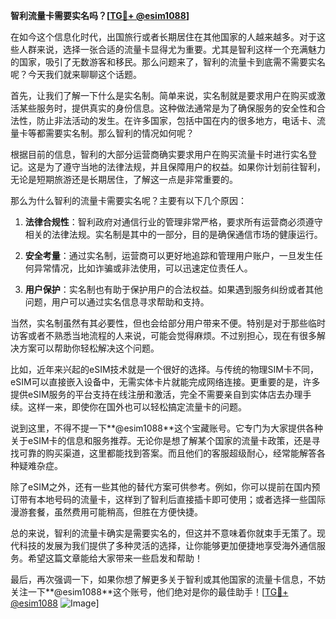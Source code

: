 **智利流量卡需要实名吗？[[TG💪+ @esim1088](https://t.me/s/esim1088)]**

在如今这个信息化时代，出国旅行或者长期居住在其他国家的人越来越多。对于这些人群来说，选择一张合适的流量卡显得尤为重要。尤其是智利这样一个充满魅力的国家，吸引了无数游客和移民。那么问题来了，智利的流量卡到底需不需要实名呢？今天我们就来聊聊这个话题。

首先，让我们了解一下什么是实名制。简单来说，实名制就是要求用户在购买或激活某些服务时，提供真实的身份信息。这种做法通常是为了确保服务的安全性和合法性，防止非法活动的发生。在许多国家，包括中国在内的很多地方，电话卡、流量卡等都需要实名制。那么智利的情况如何呢？

根据目前的信息，智利的大部分运营商确实要求用户在购买流量卡时进行实名登记。这是为了遵守当地的法律法规，并且保障用户的权益。如果你计划前往智利，无论是短期旅游还是长期居住，了解这一点是非常重要的。

那么为什么智利的流量卡需要实名呢？主要有以下几个原因：

1. **法律合规性**：智利政府对通信行业的管理非常严格，要求所有运营商必须遵守相关的法律法规。实名制是其中的一部分，目的是确保通信市场的健康运行。
   
2. **安全考量**：通过实名制，运营商可以更好地追踪和管理用户账户，一旦发生任何异常情况，比如诈骗或非法使用，可以迅速定位责任人。

3. **用户保护**：实名制也有助于保护用户的合法权益。如果遇到服务纠纷或者其他问题，用户可以通过实名信息寻求帮助和支持。

当然，实名制虽然有其必要性，但也会给部分用户带来不便。特别是对于那些临时访客或者不熟悉当地流程的人来说，可能会觉得麻烦。不过别担心，现在有很多解决方案可以帮助你轻松解决这个问题。

比如，近年来兴起的eSIM技术就是一个很好的选择。与传统的物理SIM卡不同，eSIM可以直接嵌入设备中，无需实体卡片就能完成网络连接。更重要的是，许多提供eSIM服务的平台支持在线注册和激活，完全不需要亲自到实体店去办理手续。这样一来，即使你在国外也可以轻松搞定流量卡的问题。

说到这里，不得不提一下**@esim1088**这个宝藏账号。它专门为大家提供各种关于eSIM卡的信息和服务推荐。无论你是想了解某个国家的流量卡政策，还是寻找可靠的购买渠道，这里都能找到答案。而且他们的客服超级耐心，经常能解答各种疑难杂症。

除了eSIM之外，还有一些其他的替代方案可供参考。例如，你可以提前在国内预订带有本地号码的流量卡，这样到了智利后直接插卡即可使用；或者选择一些国际漫游套餐，虽然费用可能稍高，但胜在方便快捷。

总的来说，智利的流量卡确实是需要实名的，但这并不意味着你就束手无策了。现代科技的发展为我们提供了多种灵活的选择，让你能够更加便捷地享受海外通信服务。希望这篇文章能给大家带来一些启发和帮助！

最后，再次强调一下，如果你想了解更多关于智利或其他国家的流量卡信息，不妨关注一下**@esim1088**这个账号，他们绝对是你的最佳助手！[[TG💪+ @esim1088](https://t.me/s/esim1088) ![Image](https://i.postimg.cc/4NQfJmqS/Snipaste-2025-05-13-00-14-12.png)]